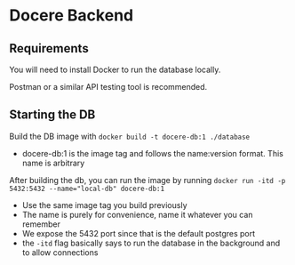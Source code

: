 # Docere Backend
## Requirements
You will need to install Docker to run the database locally.

Postman or a similar API testing tool is recommended.

## Starting the DB
Build the DB image with `docker build -t docere-db:1 ./database`
* docere-db:1 is the image tag and follows the name:version format. This name is arbitrary

After building the db, you can run the image by running `docker run -itd -p 5432:5432 --name="local-db" docere-db:1`
* Use the same image tag you build previously
* The name is purely for convenience, name it whatever you can remember
* We expose the 5432 port since that is the default postgres port
* the `-itd` flag basically says to run the database in the background and to allow connections
